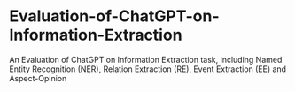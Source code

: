 # Evaluation-of-ChatGPT-on-Information-Extraction
An Evaluation of ChatGPT on Information Extraction task, including Named Entity Recognition (NER), Relation Extraction (RE), Event Extraction (EE) and Aspect-Opinion
